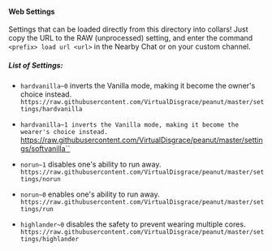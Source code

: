 #### Web Settings

Settings that can be loaded directly from this directory into collars! Just copy the URL to the RAW (unprocessed) setting, and enter the command ``<prefix> load url <url>`` in the Nearby Chat or on your custom channel.

##### List of Settings:

* ``hardvanilla~0`` inverts the Vanilla mode, making it become the owner's choice instead.
``https://raw.githubusercontent.com/VirtualDisgrace/peanut/master/settings/hardvanilla``

* ``hardvanilla~1 inverts the Vanilla mode, making it become the wearer's choice instead. 
``https://raw.githubusercontent.com/VirtualDisgrace/peanut/master/settings/softvanilla``

* ``norun~1`` disables one's ability to run away.
``https://raw.githubusercontent.com/VirtualDisgrace/peanut/master/settings/norun``

* ``norun~0`` enables one's ability to run away.
``https://raw.githubusercontent.com/VirtualDisgrace/peanut/master/settings/run``

* ``highlander~0`` disables the safety to prevent wearing multiple cores.
``https://raw.githubusercontent.com/VirtualDisgrace/peanut/master/settings/highlander``
